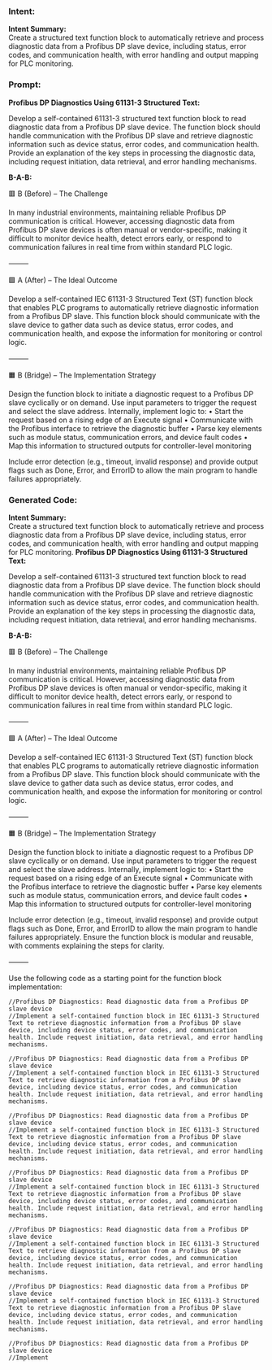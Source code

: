 ### Intent:
**Intent Summary:**  
Create a structured text function block to automatically retrieve and process diagnostic data from a Profibus DP slave device, including status, error codes, and communication health, with error handling and output mapping for PLC monitoring.

### Prompt:
**Profibus DP Diagnostics Using 61131-3 Structured Text:**

Develop a self-contained 61131-3 structured text function block to read diagnostic data from a Profibus DP slave device. The function block should handle communication with the Profibus DP slave and retrieve diagnostic information such as device status, error codes, and communication health. Provide an explanation of the key steps in processing the diagnostic data, including request initiation, data retrieval, and error handling mechanisms.

**B-A-B:**

🟥 B (Before) – The Challenge

In many industrial environments, maintaining reliable Profibus DP communication is critical. However, accessing diagnostic data from Profibus DP slave devices is often manual or vendor-specific, making it difficult to monitor device health, detect errors early, or respond to communication failures in real time from within standard PLC logic.

⸻

🟩 A (After) – The Ideal Outcome

Develop a self-contained IEC 61131-3 Structured Text (ST) function block that enables PLC programs to automatically retrieve diagnostic information from a Profibus DP slave. This function block should communicate with the slave device to gather data such as device status, error codes, and communication health, and expose the information for monitoring or control logic.

⸻

🟧 B (Bridge) – The Implementation Strategy

Design the function block to initiate a diagnostic request to a Profibus DP slave cyclically or on demand. Use input parameters to trigger the request and select the slave address. Internally, implement logic to:
	•	Start the request based on a rising edge of an Execute signal
	•	Communicate with the Profibus interface to retrieve the diagnostic buffer
	•	Parse key elements such as module status, communication errors, and device fault codes
	•	Map this information to structured outputs for controller-level monitoring

Include error detection (e.g., timeout, invalid response) and provide output flags such as Done, Error, and ErrorID to allow the main program to handle failures appropriately.

### Generated Code:
**Intent Summary:**  
Create a structured text function block to automatically retrieve and process diagnostic data from a Profibus DP slave device, including status, error codes, and communication health, with error handling and output mapping for PLC monitoring.
**Profibus DP Diagnostics Using 61131-3 Structured Text:**

Develop a self-contained 61131-3 structured text function block to read diagnostic data from a Profibus DP slave device. The function block should handle communication with the Profibus DP slave and retrieve diagnostic information such as device status, error codes, and communication health. Provide an explanation of the key steps in processing the diagnostic data, including request initiation, data retrieval, and error handling mechanisms.

**B-A-B:**

🟥 B (Before) – The Challenge

In many industrial environments, maintaining reliable Profibus DP communication is critical. However, accessing diagnostic data from Profibus DP slave devices is often manual or vendor-specific, making it difficult to monitor device health, detect errors early, or respond to communication failures in real time from within standard PLC logic.

⸻

🟩 A (After) – The Ideal Outcome

Develop a self-contained IEC 61131-3 Structured Text (ST) function block that enables PLC programs to automatically retrieve diagnostic information from a Profibus DP slave. This function block should communicate with the slave device to gather data such as device status, error codes, and communication health, and expose the information for monitoring or control logic.

⸻

🟧 B (Bridge) – The Implementation Strategy

Design the function block to initiate a diagnostic request to a Profibus DP slave cyclically or on demand. Use input parameters to trigger the request and select the slave address. Internally, implement logic to:
	•	Start the request based on a rising edge of an Execute signal
	•	Communicate with the Profibus interface to retrieve the diagnostic buffer
	•	Parse key elements such as module status, communication errors, and device fault codes
	•	Map this information to structured outputs for controller-level monitoring

Include error detection (e.g., timeout, invalid response) and provide output flags such as Done, Error, and ErrorID to allow the main program to handle failures appropriately. Ensure the function block is modular and reusable, with comments explaining the steps for clarity.

⸻

Use the following code as a starting point for the function block implementation:

	//Profibus DP Diagnostics: Read diagnostic data from a Profibus DP slave device
	//Implement a self-contained function block in IEC 61131-3 Structured Text to retrieve diagnostic information from a Profibus DP slave device, including device status, error codes, and communication health. Include request initiation, data retrieval, and error handling mechanisms.

	//Profibus DP Diagnostics: Read diagnostic data from a Profibus DP slave device
	//Implement a self-contained function block in IEC 61131-3 Structured Text to retrieve diagnostic information from a Profibus DP slave device, including device status, error codes, and communication health. Include request initiation, data retrieval, and error handling mechanisms.

	//Profibus DP Diagnostics: Read diagnostic data from a Profibus DP slave device
	//Implement a self-contained function block in IEC 61131-3 Structured Text to retrieve diagnostic information from a Profibus DP slave device, including device status, error codes, and communication health. Include request initiation, data retrieval, and error handling mechanisms.

	//Profibus DP Diagnostics: Read diagnostic data from a Profibus DP slave device
	//Implement a self-contained function block in IEC 61131-3 Structured Text to retrieve diagnostic information from a Profibus DP slave device, including device status, error codes, and communication health. Include request initiation, data retrieval, and error handling mechanisms.

	//Profibus DP Diagnostics: Read diagnostic data from a Profibus DP slave device
	//Implement a self-contained function block in IEC 61131-3 Structured Text to retrieve diagnostic information from a Profibus DP slave device, including device status, error codes, and communication health. Include request initiation, data retrieval, and error handling mechanisms.

	//Profibus DP Diagnostics: Read diagnostic data from a Profibus DP slave device
	//Implement a self-contained function block in IEC 61131-3 Structured Text to retrieve diagnostic information from a Profibus DP slave device, including device status, error codes, and communication health. Include request initiation, data retrieval, and error handling mechanisms.

	//Profibus DP Diagnostics: Read diagnostic data from a Profibus DP slave device
	//Implement
